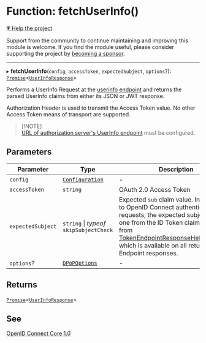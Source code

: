 # Function: fetchUserInfo()

[💗 Help the project](https://github.com/sponsors/panva)

Support from the community to continue maintaining and improving this module is welcome. If you find the module useful, please consider supporting the project by [becoming a sponsor](https://github.com/sponsors/panva).

***

▸ **fetchUserInfo**(`config`, `accessToken`, `expectedSubject`, `options`?): [`Promise`](https://developer.mozilla.org/docs/Web/JavaScript/Reference/Global_Objects/Promise)\<[`UserInfoResponse`](../interfaces/UserInfoResponse.md)\>

Performs a UserInfo Request at the
[userinfo endpoint](../interfaces/ServerMetadata.md#userinfo_endpoint) and returns the
parsed UserInfo claims from either its JSON or JWT response.

Authorization Header is used to transmit the Access Token value. No other
Access Token means of transport are supported.

> [!NOTE]\
> [URL of authorization server's UserInfo endpoint](../interfaces/ServerMetadata.md#userinfo_endpoint)
> must be configured.

## Parameters

| Parameter | Type | Description |
| ------ | ------ | ------ |
| `config` | [`Configuration`](../classes/Configuration.md) | - |
| `accessToken` | `string` | OAuth 2.0 Access Token |
| `expectedSubject` | `string` \| *typeof* `skipSubjectCheck` | Expected `sub` claim value. In response to OpenID Connect authentication requests, the expected subject is the one from the ID Token claims retrieved from [TokenEndpointResponseHelpers.claims](../interfaces/TokenEndpointResponseHelpers.md#claims) which is available on all returned Token Endpoint responses. |
| `options`? | [`DPoPOptions`](../interfaces/DPoPOptions.md) | - |

## Returns

[`Promise`](https://developer.mozilla.org/docs/Web/JavaScript/Reference/Global_Objects/Promise)\<[`UserInfoResponse`](../interfaces/UserInfoResponse.md)\>

## See

[OpenID Connect Core 1.0](https://openid.net/specs/openid-connect-core-1_0-errata2.html#UserInfo)
